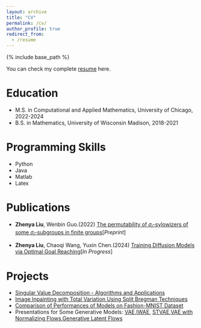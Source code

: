 ```yaml
---
layout: archive
title: "CV"
permalink: /cv/
author_profile: true
redirect_from:
  - /resume
---
```


{% include base_path %}

You can check my complete <a href="../documents/Zhenya_CV.pdf">resume</a> here.


Education
======
* M.S. in Computational and Applied Mathematics, University of Chicago, 2022-2024
* B.S. in Mathematics, University of Wisconsin Madison, 2018-2021
<!-- * Ph.D in Version Control Theory, GitHub University, 2018 (expected) -->

<!-- Work experience
======
* Summer 2015: Research Assistant
  * Github University
  * Duties included: Tagging issues
  * Supervisor: Professor Git

* Fall 2015: Research Assistant
  * Github University
  * Duties included: Merging pull requests
  * Supervisor: Professor Hub
   -->

Programming Skills
======
* Python
* Java
* Matlab
* Latex

Publications
======
<!---  <ul>{% for post in site.publications %}
    {% include archive-single-cv.html %}
  {% endfor %}</ul>
-->
* **Zhenya Liu**, Wenbin Guo.(2022) <a href="../documents/Sylowizer.pdf">The permutability of $\sigma_i$-sylowizers of some $\sigma_i$-subgroups in
finite groups</a>[*Preprint*]

* **Zhenya Liu**, Chaoqi Wang, Yuxin Chen.(2024) <a href="">Training Diffusion Models via Optimal Goal Reaching</a>[*In Progress*]



Projects
======
* <a href="../documents/SVD_Project.pdf">Singular Value Decomposition - Algorithms
and Applications</a>
* <a href="../documents/Image Inpaint.pdf">Image Inpainting with Total Variation Using
Split Bregman Techniques</a>
* <a href="../documents/Fashion_MNIST.pdf">Comparison of Performances of Models on
Fashion-MNIST Dataset</a>
* Presentations for Some Generative Models: <a href="../documents/VAE.pdf">VAE</a>,<a href="../documents/IWAE.pdf">IWAE</a>,
  <a href="../documents/STVAE.pdf">STVAE</a>,<a href="../documents/VAE_NF.pdf">VAE with Normalizing Flows</a>,<a href="../documents/GLF.pdf">Generative Latent Flows</a>

<!-- Talks</a>
======
  <ul>{% for post in site.talks %}
    {% include archive-single-talk-cv.html %}
  {% endfor %}</ul>
  
Teaching
======
  <ul>{% for post in site.teaching %}
    {% include archive-single-cv.html %}
  {% endfor %}</ul>
  
Service and leadership
======
* Currently signed in to 43 different slack teams -->
